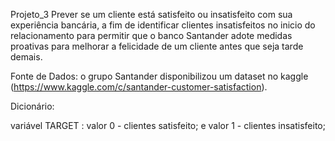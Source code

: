 Projeto_3
Prever se um cliente está satisfeito ou insatisfeito com sua experiência bancária, a fim de identificar clientes insatisfeitos no inicio do relacionamento para permitir que o banco Santander adote medidas proativas para melhorar a felicidade de um cliente antes que seja tarde demais.

Fonte de Dados: o grupo Santander disponibilizou um dataset no kaggle (https://www.kaggle.com/c/santander-customer-satisfaction).

Dicionário:

variável TARGET :
valor 0 - clientes satisfeito; e
valor 1 - clientes insatisfeito;
